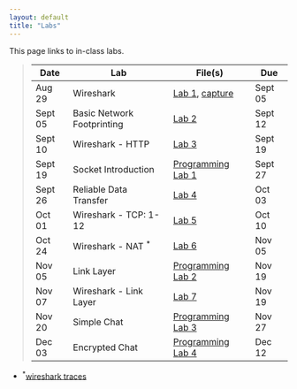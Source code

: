 ```yaml
---
layout: default
title: "Labs"
---
```


This page links to in-class labs.

>  Date   | Lab | File(s) | Due |
> ------- | --- | ------- | ----|
> Aug 29  | Wireshark | [Lab 1](Wireshark_Intro_v7.0.pdf), [capture](wireshark-intro.pcapng) |  Sept 05 |
> Sept 05  | Basic Network Footprinting | [Lab 2](lab01.html) | Sept 12 |
> Sept 10 | Wireshark - HTTP | [Lab 3](Wireshark_HTTP_v7.0.pdf) | Sept 19 |
> Sept 19 | Socket Introduction | [Programming Lab 1](lab02.html) | Sept 27 |
> Sept 26 | Reliable Data Transfer | [Lab 4](lab03.html) | Oct 03
> Oct 01 | Wireshark - TCP: 1-12 | [Lab 5](Wireshark_TCP_v7.0.pdf) | Oct 10
> Oct 24 | Wireshark - NAT <sup>*</sup> | [Lab 6](Wireshark_NAT_v7.0.pdf) | Nov 05
> Nov 05 | Link Layer | [Programming Lab 2](programming_lab_2.md) | Nov 19
> Nov 07 | Wireshark - Link Layer | [Lab 7](Wireshark_Ethernet_ARP_v7.0.pdf) | Nov 19
> Nov 20 | Simple Chat | [Programming Lab 3](lab04.html) | Nov 27
> Dec 03 | Encrypted Chat | [Programming Lab 4](lab05.md) | Dec 12

- <sup>*</sup>[wireshark traces](wireshark-traces.zip)
